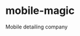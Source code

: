 # mobile-magic
Mobile detailing company
    <!-- Potential templates
    **Helios
    **Momentum
    **Twenty
    **Zenith
    **Apex
    **Concentric
    **Axiom
    -->
